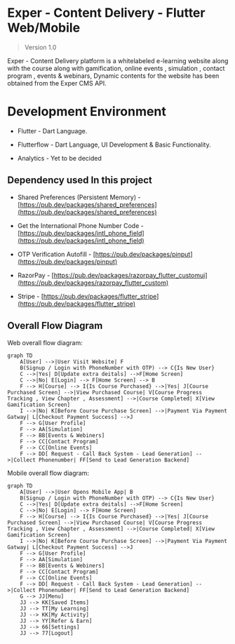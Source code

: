 # Exper - Content Delivery - Flutter Web/Mobile

> Version 1.0

Exper - Content Delivery platform is a whitelabeled e-learning website along with the course along with gamification, online events , simulation , contact program , events & webinars, Dynamic contents for the website has been obtained from the Exper CMS API.


# Development Environment

 - Flutter - Dart Language.

 -  Flutterflow - Dart Language, UI Development & Basic Functionality.

   - Analytics - Yet to be decided

## Dependency used In this project

- Shared Preferences (Persistent Memory) - [https://pub.dev/packages/shared_preferences](https://pub.dev/packages/shared_preferences)

- Get the International Phone Number Code - [https://pub.dev/packages/intl_phone_field](https://pub.dev/packages/intl_phone_field)


- OTP Verification Autofill - [https://pub.dev/packages/pinput](https://pub.dev/packages/pinput)
- RazorPay - [https://pub.dev/packages/razorpay_flutter_customui](https://pub.dev/packages/razorpay_flutter_custom)
- Stripe - [https://pub.dev/packages/flutter_stripe](https://pub.dev/packages/flutter_stripe)

## Overall Flow Diagram

Web overall flow diagram:

```mermaid
graph TD
    A[User] -->|User Visit Website| F
    B(Signup / Login with PhoneNumber with OTP) --> C{Is New User}
    C -->|Yes| D[Update extra deitals] -->F[Home Screen]
    C -->|No| E[Login] --> F[Home Screen] --> B
    F --> H[Course] --> I{Is Course Purchased} -->|Yes| J[Course Purchased Screen] -->|View Purchased Course| V[Course Progress Tracking , View Chapter , Assessment] -->|Course Completed| X[View Gamification Screen]
    I -->|No| K[Before Course Purchase Screen] -->|Payment Via Payment Gatway| L[Checkout Payment Success] -->J
    F --> G[User Profile]
    F --> AA[Simulation]
    F --> BB[Events & Webiners]
    F --> CC[Contact Program]
    F --> CC[Online Events]
    F --> DD[ Request - Call Back System - Lead Generation] -->|Collect Phonenumber| FF[Send to Lead Generation Backend]
```
Mobile overall flow diagram:

```mermaid
graph TD
    A[User] -->|User Opens Mobile App| B
    B(Signup / Login with PhoneNumber with OTP) --> C{Is New User}
    C -->|Yes| D[Update extra deitals] -->F[Home Screen]
    C -->|No| E[Login] --> F[Home Screen]
    F --> H[Course] --> I{Is Course Purchased} -->|Yes| J[Course Purchased Screen] -->|View Purchased Course| V[Course Progress Tracking , View Chapter , Assessment] -->|Course Completed| X[View Gamification Screen]
    I -->|No| K[Before Course Purchase Screen] -->|Payment Via Payment Gatway| L[Checkout Payment Success] -->J
    F --> G[User Profile]
    F --> AA[Simulation]
    F --> BB[Events & Webiners]
    F --> CC[Contact Program]
    F --> CC[Online Events]
    F --> DD[ Request - Call Back System - Lead Generation] -->|Collect Phonenumber| FF[Send to Lead Generation Backend]
    G --> JJ[Menu]
    JJ --> KK[Saved Items]
    JJ --> TT[My Learning]
    JJ --> KK[My Activity]
    JJ --> YY[Refer & Earn]
    JJ --> 66[Settings]
    JJ --> 77[Logout]

